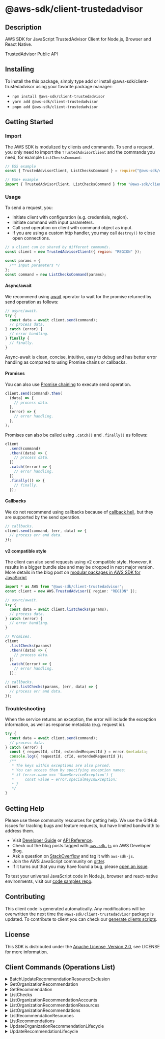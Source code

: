 <!-- generated file, do not edit directly -->

# @aws-sdk/client-trustedadvisor

## Description

AWS SDK for JavaScript TrustedAdvisor Client for Node.js, Browser and React Native.

<p>TrustedAdvisor Public API</p>

## Installing

To install the this package, simply type add or install @aws-sdk/client-trustedadvisor
using your favorite package manager:

- `npm install @aws-sdk/client-trustedadvisor`
- `yarn add @aws-sdk/client-trustedadvisor`
- `pnpm add @aws-sdk/client-trustedadvisor`

## Getting Started

### Import

The AWS SDK is modulized by clients and commands.
To send a request, you only need to import the `TrustedAdvisorClient` and
the commands you need, for example `ListChecksCommand`:

```js
// ES5 example
const { TrustedAdvisorClient, ListChecksCommand } = require("@aws-sdk/client-trustedadvisor");
```

```ts
// ES6+ example
import { TrustedAdvisorClient, ListChecksCommand } from "@aws-sdk/client-trustedadvisor";
```

### Usage

To send a request, you:

- Initiate client with configuration (e.g. credentials, region).
- Initiate command with input parameters.
- Call `send` operation on client with command object as input.
- If you are using a custom http handler, you may call `destroy()` to close open connections.

```js
// a client can be shared by different commands.
const client = new TrustedAdvisorClient({ region: "REGION" });

const params = {
  /** input parameters */
};
const command = new ListChecksCommand(params);
```

#### Async/await

We recommend using [await](https://developer.mozilla.org/en-US/docs/Web/JavaScript/Reference/Operators/await)
operator to wait for the promise returned by send operation as follows:

```js
// async/await.
try {
  const data = await client.send(command);
  // process data.
} catch (error) {
  // error handling.
} finally {
  // finally.
}
```

Async-await is clean, concise, intuitive, easy to debug and has better error handling
as compared to using Promise chains or callbacks.

#### Promises

You can also use [Promise chaining](https://developer.mozilla.org/en-US/docs/Web/JavaScript/Guide/Using_promises#chaining)
to execute send operation.

```js
client.send(command).then(
  (data) => {
    // process data.
  },
  (error) => {
    // error handling.
  },
);
```

Promises can also be called using `.catch()` and `.finally()` as follows:

```js
client
  .send(command)
  .then((data) => {
    // process data.
  })
  .catch((error) => {
    // error handling.
  })
  .finally(() => {
    // finally.
  });
```

#### Callbacks

We do not recommend using callbacks because of [callback hell](http://callbackhell.com/),
but they are supported by the send operation.

```js
// callbacks.
client.send(command, (err, data) => {
  // process err and data.
});
```

#### v2 compatible style

The client can also send requests using v2 compatible style.
However, it results in a bigger bundle size and may be dropped in next major version. More details in the blog post
on [modular packages in AWS SDK for JavaScript](https://aws.amazon.com/blogs/developer/modular-packages-in-aws-sdk-for-javascript/)

```ts
import * as AWS from "@aws-sdk/client-trustedadvisor";
const client = new AWS.TrustedAdvisor({ region: "REGION" });

// async/await.
try {
  const data = await client.listChecks(params);
  // process data.
} catch (error) {
  // error handling.
}

// Promises.
client
  .listChecks(params)
  .then((data) => {
    // process data.
  })
  .catch((error) => {
    // error handling.
  });

// callbacks.
client.listChecks(params, (err, data) => {
  // process err and data.
});
```

### Troubleshooting

When the service returns an exception, the error will include the exception information,
as well as response metadata (e.g. request id).

```js
try {
  const data = await client.send(command);
  // process data.
} catch (error) {
  const { requestId, cfId, extendedRequestId } = error.$metadata;
  console.log({ requestId, cfId, extendedRequestId });
  /**
   * The keys within exceptions are also parsed.
   * You can access them by specifying exception names:
   * if (error.name === 'SomeServiceException') {
   *     const value = error.specialKeyInException;
   * }
   */
}
```

## Getting Help

Please use these community resources for getting help.
We use the GitHub issues for tracking bugs and feature requests, but have limited bandwidth to address them.

- Visit [Developer Guide](https://docs.aws.amazon.com/sdk-for-javascript/v3/developer-guide/welcome.html)
  or [API Reference](https://docs.aws.amazon.com/AWSJavaScriptSDK/v3/latest/index.html).
- Check out the blog posts tagged with [`aws-sdk-js`](https://aws.amazon.com/blogs/developer/tag/aws-sdk-js/)
  on AWS Developer Blog.
- Ask a question on [StackOverflow](https://stackoverflow.com/questions/tagged/aws-sdk-js) and tag it with `aws-sdk-js`.
- Join the AWS JavaScript community on [gitter](https://gitter.im/aws/aws-sdk-js-v3).
- If it turns out that you may have found a bug, please [open an issue](https://github.com/aws/aws-sdk-js-v3/issues/new/choose).

To test your universal JavaScript code in Node.js, browser and react-native environments,
visit our [code samples repo](https://github.com/aws-samples/aws-sdk-js-tests).

## Contributing

This client code is generated automatically. Any modifications will be overwritten the next time the `@aws-sdk/client-trustedadvisor` package is updated.
To contribute to client you can check our [generate clients scripts](https://github.com/aws/aws-sdk-js-v3/tree/main/scripts/generate-clients).

## License

This SDK is distributed under the
[Apache License, Version 2.0](http://www.apache.org/licenses/LICENSE-2.0),
see LICENSE for more information.

## Client Commands (Operations List)

<details>
<summary>
BatchUpdateRecommendationResourceExclusion
</summary>

[Command API Reference](https://docs.aws.amazon.com/AWSJavaScriptSDK/v3/latest/client/trustedadvisor/command/BatchUpdateRecommendationResourceExclusionCommand/) / [Input](https://docs.aws.amazon.com/AWSJavaScriptSDK/v3/latest/Package/-aws-sdk-client-trustedadvisor/Interface/BatchUpdateRecommendationResourceExclusionCommandInput/) / [Output](https://docs.aws.amazon.com/AWSJavaScriptSDK/v3/latest/Package/-aws-sdk-client-trustedadvisor/Interface/BatchUpdateRecommendationResourceExclusionCommandOutput/)

</details>
<details>
<summary>
GetOrganizationRecommendation
</summary>

[Command API Reference](https://docs.aws.amazon.com/AWSJavaScriptSDK/v3/latest/client/trustedadvisor/command/GetOrganizationRecommendationCommand/) / [Input](https://docs.aws.amazon.com/AWSJavaScriptSDK/v3/latest/Package/-aws-sdk-client-trustedadvisor/Interface/GetOrganizationRecommendationCommandInput/) / [Output](https://docs.aws.amazon.com/AWSJavaScriptSDK/v3/latest/Package/-aws-sdk-client-trustedadvisor/Interface/GetOrganizationRecommendationCommandOutput/)

</details>
<details>
<summary>
GetRecommendation
</summary>

[Command API Reference](https://docs.aws.amazon.com/AWSJavaScriptSDK/v3/latest/client/trustedadvisor/command/GetRecommendationCommand/) / [Input](https://docs.aws.amazon.com/AWSJavaScriptSDK/v3/latest/Package/-aws-sdk-client-trustedadvisor/Interface/GetRecommendationCommandInput/) / [Output](https://docs.aws.amazon.com/AWSJavaScriptSDK/v3/latest/Package/-aws-sdk-client-trustedadvisor/Interface/GetRecommendationCommandOutput/)

</details>
<details>
<summary>
ListChecks
</summary>

[Command API Reference](https://docs.aws.amazon.com/AWSJavaScriptSDK/v3/latest/client/trustedadvisor/command/ListChecksCommand/) / [Input](https://docs.aws.amazon.com/AWSJavaScriptSDK/v3/latest/Package/-aws-sdk-client-trustedadvisor/Interface/ListChecksCommandInput/) / [Output](https://docs.aws.amazon.com/AWSJavaScriptSDK/v3/latest/Package/-aws-sdk-client-trustedadvisor/Interface/ListChecksCommandOutput/)

</details>
<details>
<summary>
ListOrganizationRecommendationAccounts
</summary>

[Command API Reference](https://docs.aws.amazon.com/AWSJavaScriptSDK/v3/latest/client/trustedadvisor/command/ListOrganizationRecommendationAccountsCommand/) / [Input](https://docs.aws.amazon.com/AWSJavaScriptSDK/v3/latest/Package/-aws-sdk-client-trustedadvisor/Interface/ListOrganizationRecommendationAccountsCommandInput/) / [Output](https://docs.aws.amazon.com/AWSJavaScriptSDK/v3/latest/Package/-aws-sdk-client-trustedadvisor/Interface/ListOrganizationRecommendationAccountsCommandOutput/)

</details>
<details>
<summary>
ListOrganizationRecommendationResources
</summary>

[Command API Reference](https://docs.aws.amazon.com/AWSJavaScriptSDK/v3/latest/client/trustedadvisor/command/ListOrganizationRecommendationResourcesCommand/) / [Input](https://docs.aws.amazon.com/AWSJavaScriptSDK/v3/latest/Package/-aws-sdk-client-trustedadvisor/Interface/ListOrganizationRecommendationResourcesCommandInput/) / [Output](https://docs.aws.amazon.com/AWSJavaScriptSDK/v3/latest/Package/-aws-sdk-client-trustedadvisor/Interface/ListOrganizationRecommendationResourcesCommandOutput/)

</details>
<details>
<summary>
ListOrganizationRecommendations
</summary>

[Command API Reference](https://docs.aws.amazon.com/AWSJavaScriptSDK/v3/latest/client/trustedadvisor/command/ListOrganizationRecommendationsCommand/) / [Input](https://docs.aws.amazon.com/AWSJavaScriptSDK/v3/latest/Package/-aws-sdk-client-trustedadvisor/Interface/ListOrganizationRecommendationsCommandInput/) / [Output](https://docs.aws.amazon.com/AWSJavaScriptSDK/v3/latest/Package/-aws-sdk-client-trustedadvisor/Interface/ListOrganizationRecommendationsCommandOutput/)

</details>
<details>
<summary>
ListRecommendationResources
</summary>

[Command API Reference](https://docs.aws.amazon.com/AWSJavaScriptSDK/v3/latest/client/trustedadvisor/command/ListRecommendationResourcesCommand/) / [Input](https://docs.aws.amazon.com/AWSJavaScriptSDK/v3/latest/Package/-aws-sdk-client-trustedadvisor/Interface/ListRecommendationResourcesCommandInput/) / [Output](https://docs.aws.amazon.com/AWSJavaScriptSDK/v3/latest/Package/-aws-sdk-client-trustedadvisor/Interface/ListRecommendationResourcesCommandOutput/)

</details>
<details>
<summary>
ListRecommendations
</summary>

[Command API Reference](https://docs.aws.amazon.com/AWSJavaScriptSDK/v3/latest/client/trustedadvisor/command/ListRecommendationsCommand/) / [Input](https://docs.aws.amazon.com/AWSJavaScriptSDK/v3/latest/Package/-aws-sdk-client-trustedadvisor/Interface/ListRecommendationsCommandInput/) / [Output](https://docs.aws.amazon.com/AWSJavaScriptSDK/v3/latest/Package/-aws-sdk-client-trustedadvisor/Interface/ListRecommendationsCommandOutput/)

</details>
<details>
<summary>
UpdateOrganizationRecommendationLifecycle
</summary>

[Command API Reference](https://docs.aws.amazon.com/AWSJavaScriptSDK/v3/latest/client/trustedadvisor/command/UpdateOrganizationRecommendationLifecycleCommand/) / [Input](https://docs.aws.amazon.com/AWSJavaScriptSDK/v3/latest/Package/-aws-sdk-client-trustedadvisor/Interface/UpdateOrganizationRecommendationLifecycleCommandInput/) / [Output](https://docs.aws.amazon.com/AWSJavaScriptSDK/v3/latest/Package/-aws-sdk-client-trustedadvisor/Interface/UpdateOrganizationRecommendationLifecycleCommandOutput/)

</details>
<details>
<summary>
UpdateRecommendationLifecycle
</summary>

[Command API Reference](https://docs.aws.amazon.com/AWSJavaScriptSDK/v3/latest/client/trustedadvisor/command/UpdateRecommendationLifecycleCommand/) / [Input](https://docs.aws.amazon.com/AWSJavaScriptSDK/v3/latest/Package/-aws-sdk-client-trustedadvisor/Interface/UpdateRecommendationLifecycleCommandInput/) / [Output](https://docs.aws.amazon.com/AWSJavaScriptSDK/v3/latest/Package/-aws-sdk-client-trustedadvisor/Interface/UpdateRecommendationLifecycleCommandOutput/)

</details>
